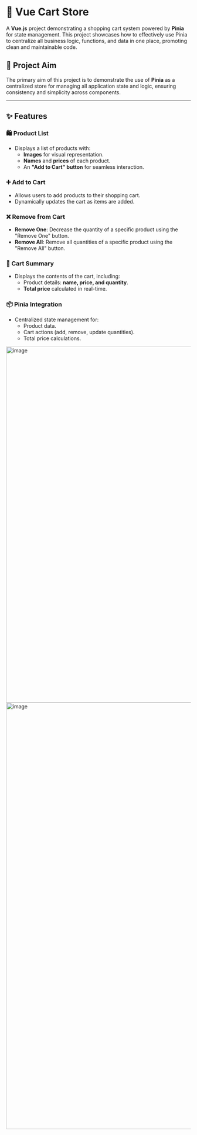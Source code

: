 # 🛒 Vue Cart Store

A **Vue.js** project demonstrating a shopping cart system powered by **Pinia** for state management. This project showcases how to effectively use Pinia to centralize all business logic, functions, and data in one place, promoting clean and maintainable code.

## 🎯 Project Aim

The primary aim of this project is to demonstrate the use of **Pinia** as a centralized store for managing all application state and logic, ensuring consistency and simplicity across components.

---

## ✨ Features

### 🛍️ Product List
- Displays a list of products with:
  - **Images** for visual representation.
  - **Names** and **prices** of each product.
  - An **"Add to Cart" button** for seamless interaction.

### ➕ Add to Cart
- Allows users to add products to their shopping cart.
- Dynamically updates the cart as items are added.

### ❌ Remove from Cart
- **Remove One**: Decrease the quantity of a specific product using the "Remove One" button.
- **Remove All**: Remove all quantities of a specific product using the "Remove All" button.

### 🛒 Cart Summary
- Displays the contents of the cart, including:
  - Product details: **name, price, and quantity**.
  - **Total price** calculated in real-time.

### 📦 Pinia Integration
- Centralized state management for:
  - Product data.
  - Cart actions (add, remove, update quantities).
  - Total price calculations.

<img width="968" alt="image" src="https://github.com/user-attachments/assets/e1a21456-0c41-46e9-a8b9-9d5b82b5d9ce">

<img width="1160" alt="image" src="https://github.com/user-attachments/assets/1cadb2e9-2f35-4dc2-93c6-9ca12b9bb4fc">

